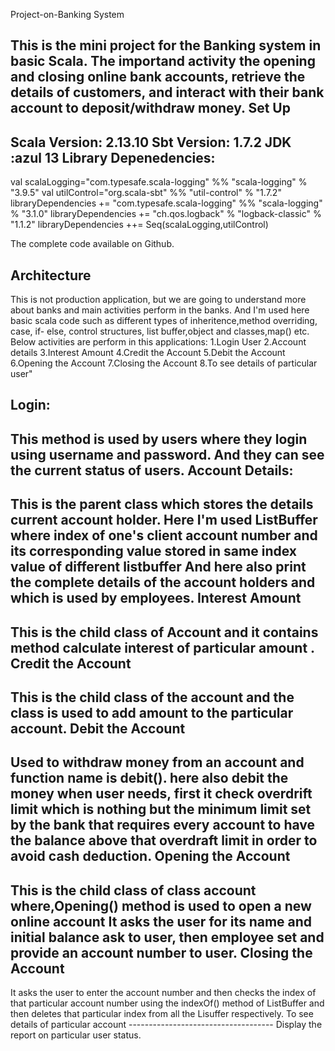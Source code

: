  Project-on-Banking System
 
 
This is the mini project for the Banking system in basic Scala.
The importand activity the opening and closing online bank accounts, retrieve the details of customers, and interact with their bank account to deposit/withdraw money.
Set Up
-------
Scala Version: 2.13.10
Sbt Version: 1.7.2
JDK :azul 13
Library Depenedencies:
----------------------
val scalaLogging="com.typesafe.scala-logging" %% "scala-logging" % "3.9.5"
val utilControl="org.scala-sbt" %% "util-control" % "1.7.2"
libraryDependencies += "com.typesafe.scala-logging" %% "scala-logging" % "3.1.0"
libraryDependencies += "ch.qos.logback" % "logback-classic" % "1.1.2"
libraryDependencies ++= Seq(scalaLogging,utilControl)

The complete code available on Github.

Architecture
------------
This is not production application, but we are going to understand more about banks and main activities perform in the banks.
And I'm used here basic scala code such as different types of inheritence,method overriding, case, if- else, control structures,
list buffer,object and classes,map() etc.
Below activities are perform in this applications:
1.Login User
2.Account details
3.Interest Amount
4.Credit the Account 
5.Debit the Account 
6.Opening the Account 
7.Closing the Account
8.To see details of particular user"

Login:
------
This method is used by users where they login using username and password. And they can see the current status of users.
Account Details:
----------------
This is the parent class which stores the details current account holder.
Here I'm used ListBuffer where index of one's client account number and its corresponding
value stored in same index value of different listbuffer And here also print the complete details of the account holders and which is used by employees.
Interest Amount
---------------
 This is the child class of Account and it contains method calculate interest of particular amount .   
 Credit the Account
 ------------------
 This is the child class of the account and the class is used to add amount to the particular account.
 Debit the Account
 ------------------
 Used to withdraw money from an account and function name is debit(). here also debit the money when user needs, first it
check overdrift limit which is nothing but the minimum limit set by the bank that requires
 every account to have the balance above that overdraft limit in order to avoid cash deduction.
 Opening the Account
 -------------------
 This is the child class of class account where,Opening() method is used to open a new online account
 It asks the user for its name and  initial balance ask to user, then employee set and provide an account number to user.
 Closing the Account
 -------------------
  It asks the user to enter the account number and then checks the index of that particular
    account number using the indexOf() method of ListBuffer and then deletes that particular index
    from all the Lisuffer respectively.
    To see details of particular account
    ------------------------------------
    Display the report on particular user status.
 
